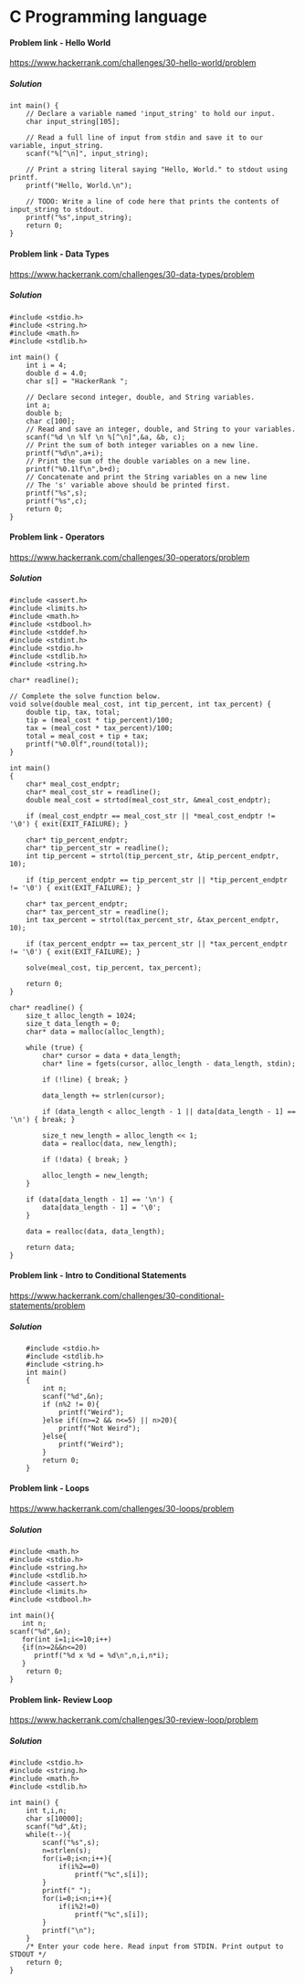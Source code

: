 # C Programming language

#### Problem link - Hello World
https://www.hackerrank.com/challenges/30-hello-world/problem
##### Solution
```
int main() {
    // Declare a variable named 'input_string' to hold our input.
    char input_string[105]; 
    
    // Read a full line of input from stdin and save it to our variable, input_string.
    scanf("%[^\n]", input_string); 
    
    // Print a string literal saying "Hello, World." to stdout using printf.
    printf("Hello, World.\n");
    
    // TODO: Write a line of code here that prints the contents of input_string to stdout.
    printf("%s",input_string);
    return 0;
}
```
#### Problem link - Data Types
https://www.hackerrank.com/challenges/30-data-types/problem
##### Solution
```
#include <stdio.h>
#include <string.h>
#include <math.h>
#include <stdlib.h>

int main() {
    int i = 4;
    double d = 4.0;
    char s[] = "HackerRank ";
    
    // Declare second integer, double, and String variables.
    int a;
    double b;
    char c[100];
    // Read and save an integer, double, and String to your variables.
    scanf("%d \n %lf \n %[^\n]",&a, &b, c);
    // Print the sum of both integer variables on a new line.
    printf("%d\n",a+i);
    // Print the sum of the double variables on a new line.
    printf("%0.1lf\n",b+d);
    // Concatenate and print the String variables on a new line
    // The 's' variable above should be printed first.
    printf("%s",s);
    printf("%s",c);
    return 0;
}
```
#### Problem link - Operators
https://www.hackerrank.com/challenges/30-operators/problem
##### Solution
````````
#include <assert.h>
#include <limits.h>
#include <math.h>
#include <stdbool.h>
#include <stddef.h>
#include <stdint.h>
#include <stdio.h>
#include <stdlib.h>
#include <string.h>

char* readline();

// Complete the solve function below.
void solve(double meal_cost, int tip_percent, int tax_percent) {
    double tip, tax, total;
    tip = (meal_cost * tip_percent)/100;
    tax = (meal_cost * tax_percent)/100;
    total = meal_cost + tip + tax;
    printf("%0.0lf",round(total));
}

int main()
{
    char* meal_cost_endptr;
    char* meal_cost_str = readline();
    double meal_cost = strtod(meal_cost_str, &meal_cost_endptr);

    if (meal_cost_endptr == meal_cost_str || *meal_cost_endptr != '\0') { exit(EXIT_FAILURE); }

    char* tip_percent_endptr;
    char* tip_percent_str = readline();
    int tip_percent = strtol(tip_percent_str, &tip_percent_endptr, 10);

    if (tip_percent_endptr == tip_percent_str || *tip_percent_endptr != '\0') { exit(EXIT_FAILURE); }

    char* tax_percent_endptr;
    char* tax_percent_str = readline();
    int tax_percent = strtol(tax_percent_str, &tax_percent_endptr, 10);

    if (tax_percent_endptr == tax_percent_str || *tax_percent_endptr != '\0') { exit(EXIT_FAILURE); }

    solve(meal_cost, tip_percent, tax_percent);

    return 0;
}

char* readline() {
    size_t alloc_length = 1024;
    size_t data_length = 0;
    char* data = malloc(alloc_length);

    while (true) {
        char* cursor = data + data_length;
        char* line = fgets(cursor, alloc_length - data_length, stdin);

        if (!line) { break; }

        data_length += strlen(cursor);

        if (data_length < alloc_length - 1 || data[data_length - 1] == '\n') { break; }

        size_t new_length = alloc_length << 1;
        data = realloc(data, new_length);

        if (!data) { break; }

        alloc_length = new_length;
    }

    if (data[data_length - 1] == '\n') {
        data[data_length - 1] = '\0';
    }

    data = realloc(data, data_length);

    return data;
}
````````

#### Problem link - Intro to Conditional Statements
https://www.hackerrank.com/challenges/30-conditional-statements/problem
##### Solution
``````````````````
    #include <stdio.h>
    #include <stdlib.h>
    #include <string.h>
    int main()
    {
        int n;
        scanf("%d",&n);
        if (n%2 != 0){
            printf("Weird");
        }else if((n>=2 && n<=5) || n>20){
            printf("Not Weird");
        }else{
            printf("Weird");
        }
        return 0;
    }
``````````````````

#### Problem link - Loops
https://www.hackerrank.com/challenges/30-loops/problem
##### Solution
`````````
#include <math.h>
#include <stdio.h>
#include <string.h>
#include <stdlib.h>
#include <assert.h>
#include <limits.h>
#include <stdbool.h>

int main(){
   int n; 
scanf("%d",&n);
   for(int i=1;i<=10;i++)
   {if(n>=2&&n<=20)
      printf("%d x %d = %d\n",n,i,n*i);
   }
    return 0;
}
`````````

#### Problem link- Review Loop
https://www.hackerrank.com/challenges/30-review-loop/problem
##### Solution
``````````
#include <stdio.h>
#include <string.h>
#include <math.h>
#include <stdlib.h>

int main() {
    int t,i,n;
    char s[10000];
    scanf("%d",&t);
    while(t--){
        scanf("%s",s);
        n=strlen(s);
        for(i=0;i<n;i++){
            if(i%2==0)
                printf("%c",s[i]);
        }
        printf(" ");
        for(i=0;i<n;i++){
            if(i%2!=0)
                printf("%c",s[i]);
        }   
        printf("\n");
    }
    /* Enter your code here. Read input from STDIN. Print output to STDOUT */    
    return 0;
}
``````````
